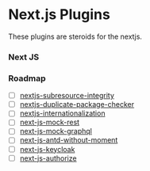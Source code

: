 # Next.js Plugins

These plugins are steroids for the nextjs.

### Next JS

### Roadmap

- [ ] [nextjs-subresource-integrity](/packages/subresource-integrity)
- [ ] [nextjs-duplicate-package-checker](/packages/subresource-integrity)
- [ ] [nextjs-internationalization](/packages/i18n)
- [ ] [next-js-mock-rest](/packages/mockjs-rest)
- [ ] [next-js-mock-graphql](/packages/mockjs-graphql)
- [ ] [next-js-antd-without-moment](/packages/mockjs-graphql)
- [ ] [next-js-keycloak](/packages/keycloak)
- [ ] [next-js-authorize](/packages/authorize)
